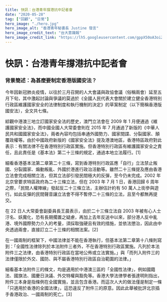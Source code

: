 ```yaml
---
title: 快訊：台港青年撐港抗中記者會
date: "2020-05-28"
tag: ["回顧", "日常"]
hero_image: "./hero.jpg"
hero_image_alt: "香港青年秘書長 Justine 發言"
hero_image_credit_text: "台大意識報"
hero_image_credit_link: "https://lh5.googleusercontent.com/gppX50oA3oiZl49e8nkplabsDdOiSiatRPSGOY5eJe2AGTYWMD8QwinUADg308aZB7HiLtOgeZTx_aS7tg0mK8YSN9HaTj5LrKG-oMghM14C-6A_IU108e05xi7hs72kQpXnd_Ot"
---
```


# 快訊：台港青年撐港抗中記者會

### 背景簡述：為甚麼要制定香港版國安法？

今年因新冠肺炎疫情，以往於三月召開的人大會議與政協會議（俗稱兩會）延至五月下旬，其中激起討論與爭議的莫過於《全國人民代表大會關於建立健全香港特別行政區維護國家安全的法律制度和執行機制的決定》的草案制定（以下簡稱香港版國安法），全文共七條。

綜觀中港澳三地立訂國家安全法的歷史，澳門立法會在 2009 年 1 月便通過《維護國家安全法》，而中國全國人大常委會則在 2015 年 7 月通過了新版的《中華人民共和國國家安全法》，兩者內容均包括串通外國勢力、國家間諜、分裂國家、顛覆政權等。由於中國政府新版的《國家安全法》提及港澳地區，香港特區政府對此表示：有關法律不在香港特別行政區實施。但香港特別行政區有維護國家安全之責任，且此責任是《基本法》第二十三條的規定，通過本地立法履行。[1]

細看香港基本法第二章第二十三條，寫到香港特別行政區應「自行」立法禁止叛國、分裂國家、煽動叛亂、外國於港進行政治活動等。雖然二十三條提及應由香港立法會完成相關立法，但其立法卻引發民間極大的反彈，至今仍未完成。2002 年北京曾要求特區政府為二十三條立法，但在 2003 年 7 月 1 日，香港回歸 6 周年之際，「民間人權陣線」發起反二十三條立法，主辦估計約有 50 萬人上街參與遊行。如此反彈的民間聲音讓立法會不得不暫停二十三條的立法，且至今都無再提交。

在 22 日人大常委會副委員長王晨表示，由於二十三條立法自 2003 年被有心人士汙名、妖魔化，恐有長期擱置之疑慮，再加上去年反送中以來，部分港人反中亂港、境外國際勢力介入的考量，須採取強硬且有效的措施，並依法懲治，因此由中央透過兩會，直接訂立二十三條的相關法案。[2]

在一國兩制的框架下，中國法律並不能在香港執行，但基本法第二章第十八條則寫到：「全國性法律除列於本法附件三者外，不在香港特別行政區實施。凡列於本法附件三之法律，由香港特別行政區在當地公佈或立法實施。」與「而列入附件三的法律僅限於外交、國防、與不屬香港特別行政區自治範圍的法律。」

細看基本法附件三的條文，均是適用於中港澳三區的「全國性法律」，例如國籍法、國旗法、國慶日決議、外交特權與豁免等。香港大學法律學者張達明則指出，附件三本身是指條例在全國實施，並且包含香港。而這次人大的做法僅是制定一條「只適用於香港的全國法律」，這恐違反了附件三的原意。因此此舉被批評北京插手香港政治、一國兩制的死亡。[3]
